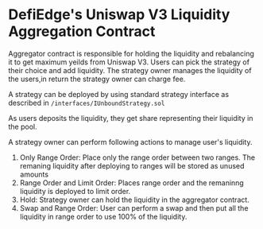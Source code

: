 # DefiEdge's Uniswap V3 Liquidity Aggregation Contract

Aggregator contract is responsible for holding the liquidity and rebalancing it to get maximum yeilds from Uniswap V3. Users can pick the strategy of their choice and add liquidity. The strategy owner manages the liquidity of the users,in return the strategy owner can charge fee.

A strategy can be deployed by using standard strategy interface as described in `/interfaces/IUnboundStrategy.sol`

As users deposits the liquidity, they get share representing their liquidity in the pool.

A strategy owner can perform following actions to manage user's liquidity.

1. Only Range Order: Place only the range order between two ranges. The remaning liquidity after deploying to ranges will be stored as unused amounts
2. Range Order and Limit Order: Places range order and the remaninng liquidity is deployed to limit order.
3. Hold: Strategy owner can hold the liquidity in the aggregator contract.
4. Swap and Range Order: User can perform a swap and then put all the liquidity in range order to use 100% of the liquidity.
